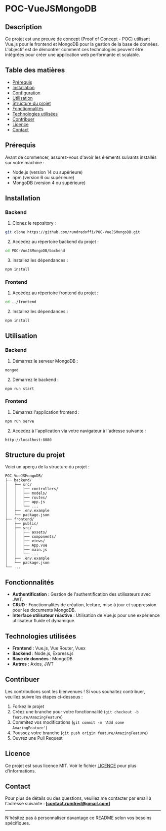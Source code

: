 # POC-VueJSMongoDB

## Description

Ce projet est une preuve de concept (Proof of Concept - POC) utilisant Vue.js pour le frontend et MongoDB pour la gestion de la base de données. L'objectif est de démontrer comment ces technologies peuvent être intégrées pour créer une application web performante et scalable.

## Table des matières

- [Prérequis](#prérequis)
- [Installation](#installation)
- [Configuration](#configuration)
- [Utilisation](#utilisation)
- [Structure du projet](#structure-du-projet)
- [Fonctionnalités](#fonctionnalités)
- [Technologies utilisées](#technologies-utilisées)
- [Contribuer](#contribuer)
- [Licence](#licence)
- [Contact](#contact)

## Prérequis

Avant de commencer, assurez-vous d'avoir les éléments suivants installés sur votre machine :

- Node.js (version 14 ou supérieure)
- npm (version 6 ou supérieure)
- MongoDB (version 4 ou supérieure)

## Installation

### Backend

1. Clonez le repository :

```bash
git clone https://github.com/rundredoffi/POC-VueJSMongoDB.git
```

2. Accédez au répertoire backend du projet :

```bash
cd POC-VueJSMongoDB/backend
```

3. Installez les dépendances :

```bash
npm install
```

### Frontend

1. Accédez au répertoire frontend du projet :

```bash
cd ../frontend
```

2. Installez les dépendances :

```bash
npm install
```

## Utilisation

### Backend

1. Démarrez le serveur MongoDB :

```bash
mongod
```

2. Démarrez le backend :

```bash
npm run start
```

### Frontend

1. Démarrez l'application frontend :

```bash
npm run serve
```

2. Accédez à l'application via votre navigateur à l'adresse suivante :

```
http://localhost:8080
```

## Structure du projet

Voici un aperçu de la structure du projet :

```
POC-VueJSMongoDB/
├── backend/
│   ├── src/
│   │   ├── controllers/
│   │   ├── models/
│   │   ├── routes/
│   │   ├── app.js
│   │   └── ...
│   ├── .env.example
│   └── package.json
├── frontend/
│   ├── public/
│   ├── src/
│   │   ├── assets/
│   │   ├── components/
│   │   ├── views/
│   │   ├── App.vue
│   │   ├── main.js
│   │   └── ...
│   ├── .env.example
│   └── package.json
└── ...
```

## Fonctionnalités

- **Authentification** : Gestion de l'authentification des utilisateurs avec JWT.
- **CRUD** : Fonctionnalités de création, lecture, mise à jour et suppression pour les documents MongoDB.
- **Interface utilisateur réactive** : Utilisation de Vue.js pour une expérience utilisateur fluide et dynamique.

## Technologies utilisées

- **Frontend** : Vue.js, Vue Router, Vuex
- **Backend** : Node.js, Express.js
- **Base de données** : MongoDB
- **Autres** : Axios, JWT

## Contribuer

Les contributions sont les bienvenues ! Si vous souhaitez contribuer, veuillez suivre les étapes ci-dessous :

1. Forkez le projet
2. Créez une branche pour votre fonctionnalité (`git checkout -b feature/AmazingFeature`)
3. Commitez vos modifications (`git commit -m 'Add some AmazingFeature'`)
4. Poussez votre branche (`git push origin feature/AmazingFeature`)
5. Ouvrez une Pull Request

## Licence

Ce projet est sous licence MIT. Voir le fichier [LICENCE](./LICENSE) pour plus d'informations.

## Contact

Pour plus de détails ou des questions, veuillez me contacter par email à l'adresse suivante : **[contact.rundred@gmail.com]**

---

N'hésitez pas à personnaliser davantage ce README selon vos besoins spécifiques.